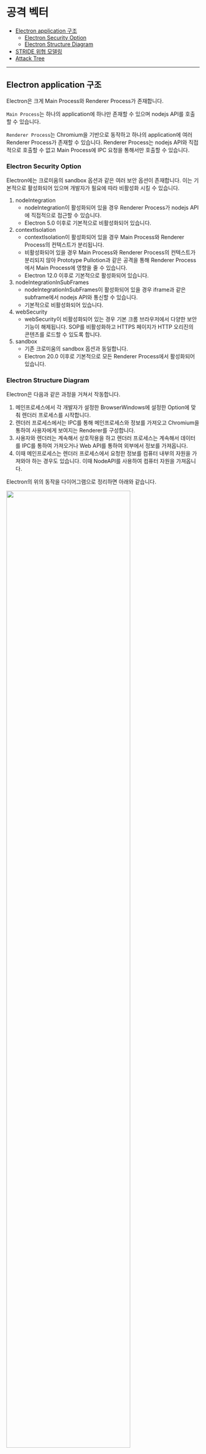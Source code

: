 # 공격 벡터
- [Electron application 구조](#electron-application-구조)
    - [Electron Security Option](#electron-security-option)
    - [Electron Structure Diagram](#electron-structure-diagram)
- [STRIDE 위협 모델링](#stride-위협-모델링)
- [Attack Tree](#attack-tree)
---

## Electron application 구조

Electron은 크게 Main Process와 Renderer Process가 존재합니다.

`Main Process`는 하나의 application에 하나만 존재할 수 있으며 nodejs API를 호출할 수 있습니다. 

`Renderer Process`는 Chromium을 기반으로 동작하고 하나의 application에 여러 Renderer Process가 존재할 수 있습니다. Renderer Process는 nodejs API와 직접적으로 호출할 수 없고 Main Process에 IPC 요청을 통해서만 호출할 수 있습니다.

### Electron Security Option

Electron에는 크로미움의 sandbox 옵션과 같은 여러 보안 옵션이 존재합니다. 이는 기본적으로 활성화되어 있으며 개발자가 필요에 따라 비활성화 시킬 수 있습니다.

1. nodeIntegration
    - nodeIntegration이 활성화되어 있을 경우 Renderer Process가 nodejs API에 직접적으로 접근할 수 있습니다. 
    - Electron 5.0 이후로 기본적으로 비활성화되어 있습니다.
2. contextIsolation
     - contextIsolation이 활성화되어 있을 경우 Main Process와 Renderer Process의 컨텍스트가 분리됩니다.
     - 비활성화되어 있을 경우 Main Process와 Renderer Process의 컨텍스트가 분리되지 않아 Prototype Pullotion과 같은 공격을 통해 Renderer Process에서 Main Process에 영향을 줄 수 있습니다. 
      - Electron 12.0 이후로 기본적으로 활성화되어 있습니다.
3. nodeIntegrationInSubFrames 
     - nodeIntegrationInSubFrames이 활성화되어 있을 경우 iframe과 같은 subframe에서 nodejs API와 통신할 수 있습니다.
     - 기본적으로 비활성화되어 있습니다.
4. webSecurity
     - webSecurity이 비활성화되어 있는 경우 기본 크롬 브라우저에서 다양한 보안 기능이 해제됩니다. SOP를 비활성화하고 HTTPS 페이지가 HTTP 오리진의 콘텐츠를 로드할 수 있도록 합니다.
5. sandbox
     - 기존 크로미움의 sandbox 옵션과 동일합니다.
     - Electron 20.0 이후로 기본적으로 모든 Renderer Process에서 활성화되어 있습니다.

### Electron Structure Diagram

Electron은 다음과 같은 과정을 거쳐서 작동합니다.
1. 메인프로세스에서 각 개발자가 설정한 BrowserWindows에 설정한 Option에 맞춰 렌더러 프로세스를 시작합니다.
2. 렌더러 프로세스에서는 IPC를 통해 메인프로세스와 정보를 가져오고 Chromium을 통하여 사용자에게 보여지는 Renderer를 구성합니다.
4. 사용자와 렌더러는 계속해서 상호작용을 하고 렌더러 프로세스는 계속해서 데이터를 IPC를 통하여 가져오거나 Web API를 통하여 외부에서 정보를 가져옵니다.
5. 이때 메인프로세스는 렌더러 프로세스에서 요청한 정보를 컴퓨터 내부의 자원을 가져와야 하는 경우도 있습니다. 이때 NodeAPI를 사용하여 컴퓨터 자원을 가져옵니다.

Electron의 위의 동작을 다이어그램으로 정리하면 아래와 같습니다.

<img src="https://user-images.githubusercontent.com/66944342/207488500-2a0618b8-5f0d-4af4-bf43-3019ccd65555.png" width=80%>

다이어그램을 통해 옵션에 따른 Main Process와 Renderer Process의 상호작용을 한눈에 볼 수 있습니다. 

## STRIDE 위협 모델링

| 위협 종류                 | 공격으로 인한 결과  |     
| ------------------       | ------------------------- | 
Spoofing                   |     거짓된 권한을 이용하여 시스템의 접근 권한을 획득
Tampering                  |     불법적으로 데이터를 수정
Repudiation                |     사용자가 수행한 행동에 대한 부인
Information Disclosure     |     유출되서는 안되는 개인 정보 유출
Denial of Service          |     시스템 또는 애플리케이션이 정상적으로 수행되지 않도록 함
Elevation of Privilege     |     제한된 권한을 가진 사용자가 다른 사용자의 권한을 습득

| Name |Additional Threat Derivation  | STRIDE  |     
| ---- | -------------------------    |  :----: |
Main Process |  IPC내에서 보내는 데이터에 대한 부족한 필터링으로 인한 Cross-site Script 발생하여 NodeJS 호출후 Code Execution 가능 | |
| | 부족한 필터링으로 인한 OpenExternal함수에 file 스킴 사용가능하여 특정파일 동작  | S, E |
| | IPC내에서 보내는 데이터에 대한 부족한 필터링으로 인한 Cross-site Script 발생하여 NodeJS 호출후 Code Execution 가능  | S, E  | 
Renderer Process | 필터링 부족으로 인한 Cross-site Script 발생  | T |
|| ContextIsolation 옵션이 꺼져있을때 Prototype Pollution으로 인한 인증 우회  | S, T, E |
|| ContextIsolation 옵션이 꺼져있고 nodeAPI를 불러오는 부분이 중간에 포함되어 있을때 `__Webpack_require__` 노출하여 Code Execution 발생  | T, I, E |
|| NodeIntegration 혹은 NodeIntegrationSubFrame이 켜져있고 Require를 지우지않았을 경우 Require를 통한 NodeJS를 호출하여 Code Execution 발생  | E |
|| Electron의 낮은 버전으로 인하여 낮은 Chromium Version 사용시 Chromium취약점 발생  | E |
||Chrome Security Option의 설정이 부족할 경우 취약점 발생(Ex: SOP, Allow Local Resource) | I | 
||XSS가 발생하는 페이지에서 IPC를 호출하는 함수에 접근가능할 경우 의도치 않은 동작 발생 | T, D |
||유저 정보에 대한 암호화 부재로 인한 유저 정보노출 | R, I |
App Backend | 웹 API 호출시에 교차검증 부재로 인한 API 오남용 | E |
|| DeepLink로 인한 로직버그 | S, D, E |
NodeJS API  | Electron의 낮은 버전으로 인하여 낮은 버전의 NodeJS 사용시 취약점 발생 | E | 
|| 낮은 NodeJS Module을 설치하여 사용할 경우 취약점 발생 | E |

## Attack Tree

위의 STRIDE 위협 모델링을 통해 정리한 위협들을 공격 백터로 분류하여 최종적인 Attack Tree를 그리면 아래와 같습니다.

<img src="https://user-images.githubusercontent.com/66944342/207555988-78214490-fb2c-4b2c-a3ec-54b15fabc7c3.png" width=80%>

Root 노드를 Electron Application Exploit으로 지정하고 Root 노드를 이루는 가장 큰 공격 백터 두가지를 `Electron Process`와 이와 통신하여 여러 데이터를 서버에서 처리하는 `Web Backend Server`로 나눴습니다.

그리고 Exploit을 성공시키기 위해서 가장 먼저 필요한 조건들인 XSS등을 나열하고 이에 따라 계속 노드를 나누어 결과적으로 마지막 노드에 도달했을시에 RCE, Information Leak등의 어떤 공격 결과를 얻을 수 있는지 표현했습니다.
